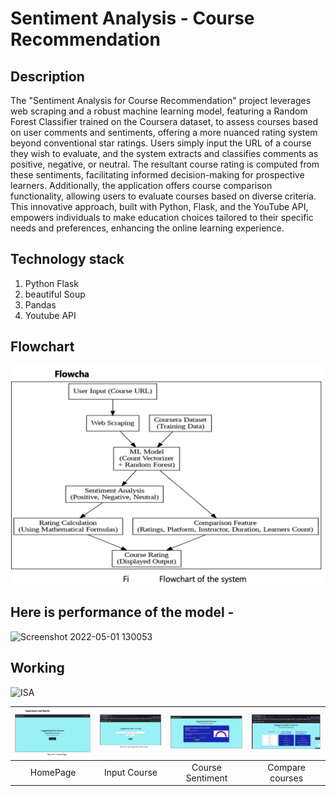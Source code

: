 # Sentiment Analysis - Course Recommendation

## Description

The "Sentiment Analysis for Course Recommendation" project leverages web scraping and a robust machine learning model, featuring a Random Forest Classifier trained on the Coursera dataset, to assess courses based on user comments and sentiments, offering a more nuanced rating system beyond conventional star ratings. Users simply input the URL of a course they wish to evaluate, and the system extracts and classifies comments as positive, negative, or neutral. The resultant course rating is computed from these sentiments, facilitating informed decision-making for prospective learners. Additionally, the application offers course comparison functionality, allowing users to evaluate courses based on diverse criteria. This innovative approach, built with Python, Flask, and the YouTube API, empowers individuals to make education choices tailored to their specific needs and preferences, enhancing the online learning experience.

## Technology stack

1. Python Flask
2. beautiful Soup
3. Pandas
4. Youtube API

## Flowchart

<img src="./working/flowchart.png" width="1000">

## Here is performance of the model -

<img width="350" alt="Screenshot 2022-05-01 130053" src="https://user-images.githubusercontent.com/76464970/166136606-f5783a32-0e55-49ec-a039-1099fbc10e52.png">

## Working

![ISA](https://user-images.githubusercontent.com/76464970/166136619-cd8c02de-2ed2-49e2-a048-d9ad5c28f659.gif)

| <img src="working/home.png" > | <img src="working/platform.png"> | <img src="working/coursera.png" > | <img src="working/compare-course.png"> |
| :---------------------------: | :------------------------------: | :-------------------------------: | :------------------------------------: |
|           HomePage            |           Input Course           |         Course Sentiment          |            Compare courses             |

